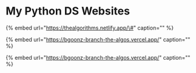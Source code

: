 # My Python DS Websites

{% embed url="https://thealgorithms.netlify.app/\#" caption="" %}

{% embed url="https://bgoonz-branch-the-algos.vercel.app/" caption="" %}

{% embed url="https://bgoonz-branch-the-algos.vercel.app/" caption="" %}

